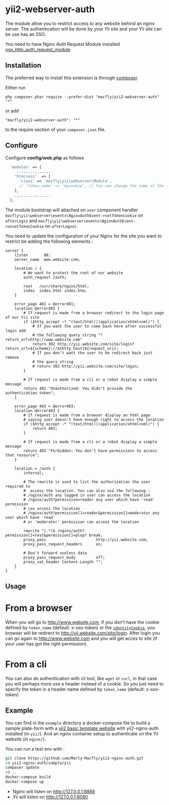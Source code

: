 # yii2-webserver-auth

The module allow you to restrict access to any website behind an nginx server. The authentication will be done by your Yii site and your Yii site can be use has an SSO.

You need to have Nginx Auth Request Module installed  [ngx_http_auth_request_module](http://nginx.org/en/docs/http/ngx_http_auth_request_module.html)

Installation
------------

The preferred way to install this extension is through [composer](http://getcomposer.org/download/).

Either run

```
php composer.phar require --prefer-dist "macfly/yii2-webserver-auth" "*"
```

or add

```
"macfly/yii2-webserver-auth": "*"
```

to the require section of your `composer.json` file.

Configure
------------

Configure **config/web.php** as follows

```php
  'modules' => [
     ................
    'htaccess'  => [
      'class' => 'macfly\yii\webserver\Module',
      // 'token_name' => 'mycookie', // You can change the name of the login/cookie/header in which the authentication token will be set/get
    ],
    ................
  ],
```

The module bootstrap will attached on `user` component handler `macfly\yii\webserver\events\NginxAuthEvent->setTokenCookie` on  `afterLogin` and `macfly\yii\webserver\events\NginxAuthEvent->unsetTokenCookie` on  `afterLogout`.

You need to update the configuration of your Nginx for the site you want to restrict be adding the following elements :

```
server {
    listen       80;
    server_name  www.website.com;

    location / {
        # We want to protect the root of our website
        auth_request /auth;

        root   /usr/share/nginx/html;
        index  index.html index.htm;
    }

    error_page 401 = @error401;
    location @error401 {
        # If request is made from a browser redirect to the login page of our Yii site
        if ($http_accept ~* "(text/html)|(application/xhtml+xml)") {
            # If you want the user to come back here after successful login add
            # the following query string "?return_url=http://www.website.com"
            return 302 http://yii.website.com/site/login?return_url=${scheme}://${http_host}${request_uri};
            # If you don't want the user to be redirect back just remove
            # the query string
            # return 302 http://yii.website.com/site/login;
        }

        # If request is made from a cli or a robot display a simple message
        return 401 "Unauthorized: You didn't provide the authentication token";
    }

    error_page 403 = @error403;
    location @error403 {
        # If request is made from a browser display an html page
        # saying user doesn't have enough right to access the location
        if ($http_accept ~* "(text/html)|(application/xhtml+xml)") {
            return 403;
        }

        # If request is made from a cli or a robot display a simple message
        return 403 "Forbidden: You don't have permissions to access that resource";
    }

    location = /auth {
        internal;

        # The rewrite is used to list the authorization the user required to
        #  access the location. You can also use the following :
        # /nginx/auth any logged in user can access the location
        # /nginx/auth?permission=reader any user which have 'read' permission
        # can access the location
        # /nginx/auth?permission[]=reader&permission[]=moderator any user which have 'read'
        # or 'moderator' permission can access the location

        rewrite ^(.*)$ /nginx/auth?permission[]=test&permission[]=plop? break;
        proxy_pass                      http://yii.website.com;
        proxy_pass_request_headers      on;

        # Don't forward useless data
        proxy_pass_request_body         off;
        proxy_set_header Content-Length "";
    }
}
```


Usage
------------

# From a browser

When you will go to http://www.website.com, if you don't have the cookie defined by `token_name` (default: x-sso-token) or the [`identityCookie`](http://www.yiiframework.com/doc-2.0/yii-web-user.html#$identityCookie-detail), you browser will be redirect to http://yii.website.com/site/login. After login you can go again to http://www.website.com and you will get acces to site (if your user has got the right permission).

# From a cli

You can also do authentication with cli tool, like `wget` or `curl`, in that case you will perhaps more use a header instead of a cookie. So you just need to specify the token in a header name defined by `token_name` (default: x-sso-token)


Example
------------

You can find in the `example` directory a docker-compose file to build a sample plate-form with a [yii2 basic template website](https://github.com/yiisoft/yii2-app-basic) with yii2-nginx-auth installed (in `yii/`). And an nginx container setup to authenticate on the Yii website (in `nginx/`).

You can run a test env with :

```bash
git clone https://github.com/Marty-Macfly/yii2-nginx-auth.git
cd yii2-nginx-auth/sample/yii
composer update
cd ..
docker-compose build
docker-compose up
```

- Nginx will listen on http://127.0.0.1:8888
- Yii will listen on http://127.0.0.1:8080
